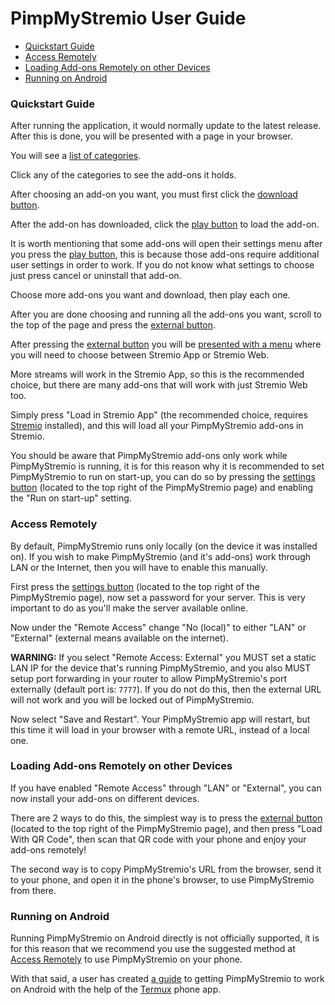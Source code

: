 # PimpMyStremio User Guide

- [Quickstart Guide](#quickstart-guide)
- [Access Remotely](#access-remotely)
- [Loading Add-ons Remotely on other Devices](#loading-add-ons-remotely-on-other-devices)
- [Running on Android](#running-on-android)


### Quickstart Guide

After running the application, it would normally update to the latest release. After this is done, you will be presented with a page in your browser.

You will see a [list of categories](https://pms-images.now.sh/category-list.png).

Click any of the categories to see the add-ons it holds.

After choosing an add-on you want, you must first click the [download button](https://pms-images.now.sh/download-button.png).

After the add-on has downloaded, click the [play button](https://pms-images.now.sh/play-button.png) to load the add-on.

It is worth mentioning that some add-ons will open their settings menu after you press the [play button](https://pms-images.now.sh/play-button.png), this is because those add-ons require additional user settings in order to work. If you do not know what settings to choose just press cancel or uninstall that add-on.

Choose more add-ons you want and download, then play each one.

After you are done choosing and running all the add-ons you want, scroll to the top of the page and press the [external button](https://pms-images.now.sh/external-button.png).

After pressing the [external button](https://pms-images.now.sh/external-button.png) you will be [presented with a menu](https://pms-images.now.sh/choose-stremio.png) where you will need to choose between Stremio App or Stremio Web.

More streams will work in the Stremio App, so this is the recommended choice, but there are many add-ons that will work with just Stremio Web too.

Simply press "Load in Stremio App" (the recommended choice, requires [Stremio](https://www.stremio.com/) installed), and this will load all your PimpMyStremio add-ons in Stremio.

You should be aware that PimpMyStremio add-ons only work while PimpMyStremio is running, it is for this reason why it is recommended to set PimpMyStremio to run on start-up, you can do so by pressing the [settings button](https://pms-images.now.sh/settings-button.png) (located to the top right of the PimpMyStremio page) and enabling the "Run on start-up" setting.


### Access Remotely

By default, PimpMyStremio runs only locally (on the device it was installed on). If you wish to make PimpMyStremio (and it's add-ons) work through LAN or the Internet, then you will have to enable this manually.

First press the [settings button](https://pms-images.now.sh/settings-button.png) (located to the top right of the PimpMyStremio page), now set a password for your server. This is very important to do as you'll make the server available online.

Now under the "Remote Access" change "No (local)" to either "LAN" or "External" (external means available on the internet).

**WARNING:** If you select "Remote Access: External" you MUST set a static LAN IP for the device that's running PimpMyStremio, and you also MUST setup port forwarding in your router to allow PimpMyStremio's port externally (default port is: `7777`). If you do not do this, then the external URL will not work and you will be locked out of PimpMyStremio.

Now select "Save and Restart". Your PimpMyStremio app will restart, but this time it will load in your browser with a remote URL, instead of a local one.


### Loading Add-ons Remotely on other Devices

If you have enabled "Remote Access" through "LAN" or "External", you can now install your add-ons on different devices.

There are 2 ways to do this, the simplest way is to press the [external button](https://pms-images.now.sh/external-button.png) (located to the top right of the PimpMyStremio page), and then press "Load With QR Code", then scan that QR code with your phone and enjoy your add-ons remotely!

The second way is to copy PimpMyStremio's URL from the browser, send it to your phone, and open it in the phone's browser, to use PimpMyStremio from there.


### Running on Android

Running PimpMyStremio on Android directly is not officially supported, it is for this reason that we recommend you use the suggested method at [Access Remotely](#access-remotely) to use PimpMyStremio on your phone.

With that said, a user has created [a guide](https://gist.github.com/sleeyax/e9635eb352a4fcdf94194f763d743689) to getting PimpMyStremio to work on Android with the help of the [Termux](https://termux.com/) phone app.
